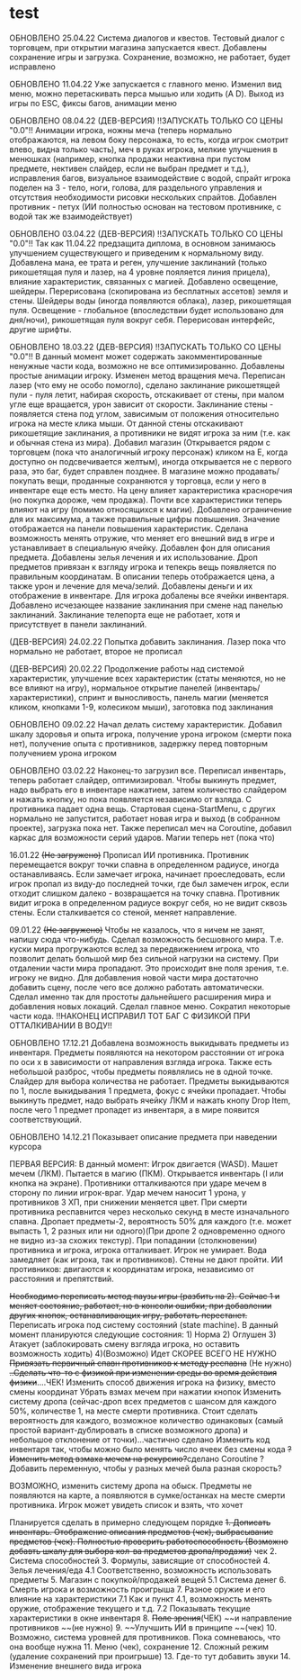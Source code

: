 # test
ОБНОВЛЕНО 25.04.22 Система диалогов и квестов. Тестовый диалог с торговцем, при открытии магазина запускается квест. Добавлены сохранение игры и загрузка. Сохранение, возможно, не работает, будет исправлено

ОБНОВЛЕНО 11.04.22 Уже запускается с главного меню. Изменил вид меню, можно перетаскивать перса мышью или ходить (A D). Выход из игры по ESC, фиксы багов, анимации меню

ОБНОВЛЕНО 08.04.22 (ДЕВ-ВЕРСИЯ) !!ЗАПУСКАТЬ ТОЛЬКО СО ЦЕНЫ "0.0"!! Анимации игрока, ножны меча (теперь нормально отображаются, на левом боку персонажа, то есть, когда игрок смотрит влево, видна только часть), меч в руках игрока, мелкие улучшения в менюшках (например, кнопка продажи неактивна при пустом предмете, нективен слайдер, если не выбран предмет и т.д.), исправления багов, визуальное взаимодействие с водой, спрайт игрока поделен на 3 - тело, ноги, голова, для раздельного управления и отсутствия необходимости рисовки нескольких спрайтов. Добавлен противник - петух (ИИ полностью основан на тестовом противнике, с водой так же взаимодействует)

ОБНОВЛЕНО 03.04.22 (ДЕВ-ВЕРСИЯ) !!ЗАПУСКАТЬ ТОЛЬКО СО ЦЕНЫ "0.0"!! Так как 11.04.22 предзащита диплома, в основном занимаюсь улучшением существующего и приведеним к нормальному виду. Добавлена мана, ее трата и реген, улучшение заклинаний (только рикошетящая пуля и лазер, на 4 уровне пояляется линия прицела), влияние характеристик, связанных с магией. Добавлено освещение, шейдеры. Перерисована (скопирована из бесплатных ассетов) земля и стены. Шейдеры воды (иногда появляются облака), лазер, рикошетящая пуля. Освещение - глобальное (впоследствии будет использовано для дня/ночи), рикошетящая пуля вокруг себя. Перерисован интерфейс, другие шрифты.

ОБНОВЛЕНО 18.03.22 (ДЕВ-ВЕРСИЯ) !!ЗАПУСКАТЬ ТОЛЬКО СО ЦЕНЫ "0.0"!! В данный момент может содержать закомментированные ненужные части кода, возможно не все оптимизированно. Добавлены простые анимации игроку. Изменен метод вращения меча. Переписан лазер (что ему не особо помогло), сделано заклинание рикошетящей пули - пуля летит, набирая скорость, отскакивает от стены, при малом угле еще вращается, урон зависит от скорости. Заклинание стены - появляется стена под углом, зависимым от положения относительно игрока на месте клика мыши. От данной стены отскакивают рикошетящие заклинания, а противники не видят игрока за ним (т.е. как  и обычная стена из мира). Добавил магазин (Открывается рядом с торговцем (пока что аналогичный игроку персонаж) кликом на E, когда доступно он подсвечивается желтым), иногда открывается не с первого раза, это баг, будет справлен позднее. В магазине можно продавать/покупать вещи, проданные сохраняются у торговца, если у него в инвентаре еще есть место. На цену влияет характеристика красноречия (но покупка дороже, чем продажа). Почти все характеристики теперь влияют на игру (помимо относящихся к магии). Добавлено ограничение для их максимума, а также правильные цифры повышения. Значение отображается на панели повышения характеристик. Сделана возможность менять отружие, что меняет его внешний вид в игре и устанавливает в специальную ячейку. Добавлен фон для описания предмета. Добавлены зелья лечения и их использование. Дроп предметов привязан к взгляду игрока и тепекрь вещь появляется по правильным координатам. В описании теперь отображается цена, а также урон и лечение для меча/зелий. Добавлены деньги и их отображение в инвентаре. Для игрока добалены все ячейки инвентаря. Добавлено исчезающее название заклинания при смене над панелью заклинаний. Заклинание телепорта еще не работает, хотя и присутствует в панели заклинаний.

(ДЕВ-ВЕРСИЯ) 24.02.22 Попытка добавить заклинания. Лазер пока что нормально не работает, второе не прописал

(ДЕВ-ВЕРСИЯ) 20.02.22 Продолжение работы над системой характеристик, улучшение всех характеристик (статы меняются, но не все влияют на игру), нормальное открытие панелей (инвентарь/характеристики), спринт и выносливость, панель магии (меняется кликом, кнопками 1-9, колесиком мыши), заготовка под заклинания

ОБНОВЛЕНО 09.02.22 Начал делать систему характеристик. Добавил шкалу здоровья и опыта игрока, получение урона игроком (смерти пока нет), получение опыта с противников, задержку перед повторным получением урона игроком

ОБНОВЛЕНО 03.02.22 Наконец-то загрузил все. Переписал инвентарь, теперь работает слайдер, оптимизировал. Чтобы выкинуть предмет, надо выбрать его в инвентаре нажатием, затем количество слайдером и нажать кнопку, но пока появляется независимо от взляда. С противника падает одна вещь. Стартовая сцена-StartMenu, с других нормально не запустится, работает новая игра и выход (в собранном проекте), загрузка пока нет. Также переписал меч на Coroutine, добавил каркас для возможности серий ударов. Магии теперь нет (пока что)

16.01.22 ~~(Не загружено)~~ Прописал ИИ противника. Противник перемещается вокруг точки спавна в определенном радиусе, иногда останавливаясь. Если замечает игрока, начинает проеследовать, если игрок пропал из виду-до последней точки, где был замечен игрок, если отходит слишком далеко - возвращается на точку спавна. Противник видит игрока в определенном радиусе вокруг себя, но не видит сквозь стены. Если сталкивается со стеной, меняет направление.


09.01.22 ~~(Не загружено)~~
Чтобы не казалось, что я ничем не занят, напишу сюда что-нибудь. Сделал возможность бесшовного мира. Т.е. куски мира прогружаются вслед за передвижением игрока, что позволит делать большой мир без сильной нагрузки на систему. При отдалении части мира пропадают. Это происходит вне поля зрения, т.е. игроку не видно. Для добавления новой части мира достаточно добавить сцену, после чего все должно работать автоматически. Сделал именно так для простоты дальнейшего расширения мира и добавления новых локаций. Сделал главное меню. Сократил некоторые части кода.
!!НАКОНЕЦ ИСПРАВИЛ ТОТ БАГ С ФИЗИКОЙ ПРИ ОТТАЛКИВАНИИ В ВОДУ!!


ОБНОВЛЕНО 17.12.21
Добавлена возможность выкидывать предметы из инвентаря. Предметы появляются на некотором расстоянии от игрока по оси x в зависимости от направления взгляда игрока. Также есть небольшой разброс, чтобы предметы появлялись не в одной точке. Слайдер для выбора количества не работает. Предметы выкидываются по 1, после выкидывания 1 предмета, фокус с ячейки пропадает. Чтобы выкинуть предмет, надо выбрать ячейку ЛКМ и нажать кнопу Drop Item, после чего 1 предмет пропадет из инвентаря, а в мире появится соответствующий.


ОБНОВЛЕНО 14.12.21
Показывает описание предмета при наведении курсора



ПЕРВАЯ ВЕРСИЯ:
В данный момент:
Игрок двигается (WASD). Машет мечем (ЛКМ). Пытается в магию (ПКМ). Открывается инвентарь (I или кнопка на экране). Противники отталкиваются при ударе мечем в сторону по линии игрок-враг. Удар мечем наносит 1 урона, у противников 3 ХП, при снижении меняется цвет. При смерти противника респавнится через несколько секунд в месте изначального спавна. Дропает предметы-2, вероятность 50% для каждого (т.е. может выпасть 1, 2 разных или ни одного)(При дропе 2 одновременно одного не видно из-за схожих текстур). При попадании (столкновении) противника и игрока, игрока отталкивает. Игрок не умирает. Вода замедляет (как игрока, так и противников). Стены не дают пройти.
ИИ противников: двигаются к координатам игрока, независимо от расстояния и препятствий.




~~Необходимо переписать метод паузы игры (разбить на 2). Сейчас 1 и меняет состояние, работает, но в консоли ошибки, при добавлении других кнопок, останавливающих игру, работать перестанет.~~
Переписать игрока под систему состояний (state machine). В данный момент планируются следующие состояния: 1) Норма 2) Оглушен 3) Атакует (заблокировать смену взгляда игрока, но оставить возможность ходить) 4)(Возможно) Идет СКОРЕЕ ВСЕГО НЕ НУЖНО
~~Привязать первичный спавн противников к методу респавна~~ (Не нужно)
~~..Сделать что-то с физикой при изменении среды во время действия физики~~....ЧЕК!
Изменить способ движения игрока на физику, вместо смены координат
Убрать взмах мечем при нажатии кнопок
Изменить систему дропа (сейчас-дроп всех предметов с шансом для каждого 50%, количестве 1, на месте смерти противника. Стоит сделать вероятность для каждого, возможное количество одинаковых (самый простой вариант-дублировать в списке возможного дропа) и небольшое отклонение от точки)...частично сделано
Изменить код инвентаря так, чтобы можно было менять число ячеек без смены кода
~~?Изменить метод взмаха мечем на рекурсию?~~сделано Coroutine
?Добавить переменную, чтобы у разных мечей была разная скорость?



ВОЗМОЖНО, изменить систему дропа на обыск. Предметы не появляются на карте, а появляются в сумке/останках на месте смерти противника. Игрок может увидеть список и взять, что хочет


Планируется сделать в примерно следующем порядке
~~1.	Дописать инвентарь. Отображение описания предметов (чек), выбрасывание предметов (чек). Полностью проверить работоспособность (Возможно добавть шкалу для выбора кол-ва предметов дропа/продажи)~~ чек
2.	Система способностей
3.	Формулы, зависящие от способностей
4.	Зелья лечения/еда
  4.1 Соответственно, возможность использовать предметы
5.	Магазин с покупкой/продажей вещей
  5.1 Система денег
6.	Смерть игрока и возможность проигрыша
7.	Разное оружие и его влияние на характеристики
  7.1 Как и пункт 4.1, возможность менять оружие, отображение текущего и т.д.
  7.2 Показывать текущие характеристики в окне инвентаря
8.	~~Поле зрения~~(ЧЕК) ~~и направление противников ~~(не нужно)
9.	~~Улучшить ИИ в принципе ~~(чек)
10.	Возможно, система уровней для противников. Пока сомневаюсь, что она вообще нужна
11.	Меню (чек), сохранение
12.	Сложный режим (удаление сохранений при проигрыше)
13.	Где-то тут добавить звуки
14.	Изменение внешнего вида игрока
